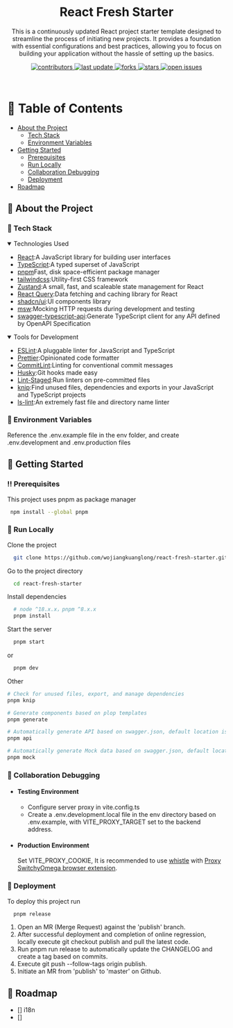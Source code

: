 <div align="center">

  <h1>React Fresh Starter</h1>

  <p>
    This is a continuously updated React project starter template designed to streamline the process of initiating new projects. It provides a foundation with essential configurations and best practices, allowing you to focus on building your application without the hassle of setting up the basics.
  </p>

<p>
  <a href="https://github.com/wojiangkuanglong/react-fresh-starter">
    <img src="https://img.shields.io/github/contributors/wojiangkuanglong/react-fresh-starter" alt="contributors" />
  </a>
  <a href="">
    <img src="https://img.shields.io/github/last-commit/wojiangkuanglong/react-fresh-starter" alt="last update" />
  </a>
  <a href="https://github.com/wojiangkuanglong/react-fresh-starter/network/members">
    <img src="https://img.shields.io/github/forks/wojiangkuanglong/react-fresh-starter" alt="forks" />
  </a>
  <a href="https://github.com/wojiangkuanglong/react-fresh-starter/stargazers">
    <img src="https://img.shields.io/github/stars/wojiangkuanglong/react-fresh-starter" alt="stars" />
  </a>
  <a href="https://github.com/wojiangkuanglong/react-fresh-starter/issues/">
    <img src="https://img.shields.io/github/issues/wojiangkuanglong/react-fresh-starter" alt="open issues" />
  </a>
</p>

</div>

<br />

# :notebook_with_decorative_cover: Table of Contents

- [About the Project](#star2-about-the-project)
  - [Tech Stack](#space_invader-tech-stack)
  - [Environment Variables](#key-environment-variables)
- [Getting Started](#toolbox-getting-started)
  - [Prerequisites](#bangbang-prerequisites)
  - [Run Locally](#running-run-locally)
  - [Collaboration Debugging](#wave-collaboration-debugging)
  - [Deployment](#triangular_flag_on_post-deployment)
- [Roadmap](#compass-roadmap)

## :star2: About the Project

### :space_invader: Tech Stack

<details open>
  <summary>Technologies Used</summary>
  <ul>
    <li><a href="https://reactjs.org/">React</a>:A JavaScript library for building user interfaces</li>
    <li><a href="https://www.typescriptlang.org/">TypeScript</a>:A typed superset of JavaScript</li>
    <li><a href="https://pnpm.io/">pnpm</a>Fast, disk space-efficient package manager</li>
    <li><a href="https://tailwindcss.com/">tailwindcss</a>:Utility-first CSS framework</li>
    <li><a href="https://zustand-demo.pmnd.rs/">Zustand</a>:A small, fast, and scaleable state management for React</li>
    <li><a href="https://tanstack.com/query/latest">React Query</a>:Data fetching and caching library for React</li>
    <li><a href="https://ui.shadcn.com/">shadcn/ui</a>:UI components library</li>
    <li><a href="https://mswjs.io/">msw</a>:Mocking HTTP requests during development and testing</li>
    <li><a href="https://github.com/acacode/swagger-typescript-api">swagger-typescript-api</a>:Generate TypeScript client for any API defined by OpenAPI Specification</li>
  </ul>
</details>

<details open>
  <summary>Tools for Development</summary>
  <ul>
     <li><a href="https://eslint.org/">ESLint</a>:A pluggable linter for JavaScript and TypeScript</li>
    <li><a href="https://prettier.io/">Prettier</a>:Opinionated code formatter</li>
    <li><a href="https://commitlint.js.org/#/">CommitLint</a>:Linting for conventional commit messages</li>
    <li><a href="https://typicode.github.io/husky/#/">Husky</a>:Git hooks made easy</li>
    <li><a href="https://github.com/okonet/lint-staged">Lint-Staged</a>:Run linters on pre-committed files</li>
    <li><a href="https://github.com/webpro/knip">knip</a>:Find unused files, dependencies and exports in your JavaScript and TypeScript projects</li>
    <li><a href="https://ls-lint.org/">ls-lint</a>:An extremely fast file and directory name linter</li>
  </ul>
</details>

### :key: Environment Variables

Reference the .env.example file in the env folder, and create .env.development and .env.production files

## :toolbox: Getting Started

### :bangbang: Prerequisites

This project uses pnpm as package manager

```bash
 npm install --global pnpm
```

### :running: Run Locally

Clone the project

```bash
  git clone https://github.com/wojiangkuanglong/react-fresh-starter.git
```

Go to the project directory

```bash
  cd react-fresh-starter
```

Install dependencies

```bash
  # node ^18.x.x，pnpm ^8.x.x
  pnpm install
```

Start the server

```bash
  pnpm start
```

or

```bash
  pnpm dev
```

Other

```bash
# Check for unused files, export, and manage dependencies
pnpm knip

# Generate components based on plop templates
pnpm generate

# Automatically generate API based on swagger.json, default location is src/services
pnpm api

# Automatically generate Mock data based on swagger.json, default location is src/__mocks__
pnpm mock
```

### :wave: Collaboration Debugging

- #### Testing Environment

  - Configure server proxy in vite.config.ts
  - Create a .env.development.local file in the env directory based on .env.example, with VITE_PROXY_TARGET set to the backend address.

- #### Production Environment

  Set VITE_PROXY_COOKIE,
  It is recommended to use [whistle](https://wproxy.org/whistle/) with [Proxy SwitchyOmega browser extension](https://chrome.google.com/webstore/detail/proxy-switchyomega/padekgcemlokbadohgkifijomclgjgif).

### :triangular_flag_on_post: Deployment

To deploy this project run

```bash
  pnpm release
```

1. Open an MR (Merge Request) against the 'publish' branch.
2. After successful deployment and completion of online regression, locally execute git checkout publish and pull the latest code.
3. Run pnpm run release to automatically update the CHANGELOG and create a tag based on commits.
4. Execute git push --follow-tags origin publish.
5. Initiate an MR from 'publish' to 'master' on Github.

## :compass: Roadmap

- [] i18n
- []
